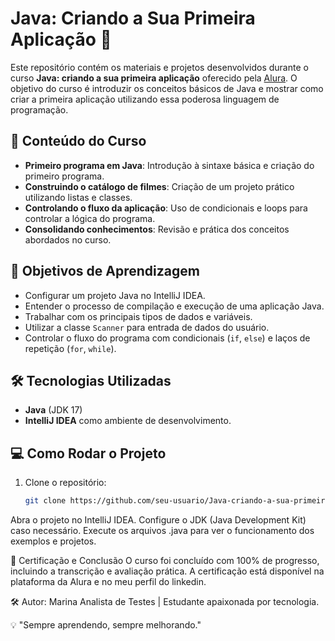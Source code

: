 # Java: Criando a Sua Primeira Aplicação 🚀

Este repositório contém os materiais e projetos desenvolvidos durante o curso **Java: criando a sua primeira aplicação** oferecido pela [Alura](https://www.alura.com.br/). 
O objetivo do curso é introduzir os conceitos básicos de Java e mostrar como criar a primeira aplicação utilizando essa poderosa linguagem de programação.

## 📝 Conteúdo do Curso

- **Primeiro programa em Java**: Introdução à sintaxe básica e criação do primeiro programa.
- **Construindo o catálogo de filmes**: Criação de um projeto prático utilizando listas e classes.
- **Controlando o fluxo da aplicação**: Uso de condicionais e loops para controlar a lógica do programa.
- **Consolidando conhecimentos**: Revisão e prática dos conceitos abordados no curso.

## 🎯 Objetivos de Aprendizagem

- Configurar um projeto Java no IntelliJ IDEA.
- Entender o processo de compilação e execução de uma aplicação Java.
- Trabalhar com os principais tipos de dados e variáveis.
- Utilizar a classe `Scanner` para entrada de dados do usuário.
- Controlar o fluxo do programa com condicionais (`if`, `else`) e laços de repetição (`for`, `while`).

## 🛠 Tecnologias Utilizadas

- **Java** (JDK 17)
- **IntelliJ IDEA** como ambiente de desenvolvimento.

## 💻 Como Rodar o Projeto

1. Clone o repositório:
   ```bash
   git clone https://github.com/seu-usuario/Java-criando-a-sua-primeira-aplicao.git
Abra o projeto no IntelliJ IDEA.
Configure o JDK (Java Development Kit) caso necessário.
Execute os arquivos .java para ver o funcionamento dos exemplos e projetos.

🌟 Certificação e Conclusão
O curso foi concluído com 100% de progresso, incluindo a transcrição e avaliação prática. A certificação está disponível na plataforma da Alura e no meu perfil do linkedin.

🛠 Autor:
Marina
Analista de Testes | Estudante apaixonada por tecnologia.

💡 "Sempre aprendendo, sempre melhorando."
